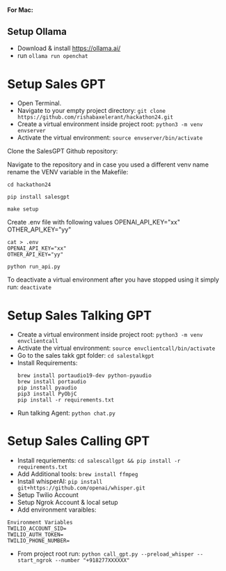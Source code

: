 #### For Mac:

## Setup Ollama
- Download & install https://ollama.ai/
- run `ollama run openchat`

# Setup Sales GPT

- Open Terminal.
- Navigate to your empty project directory: `git clone https://github.com/rishabaxelerant/hackathon24.git`
- Create a virtual environment inside project root: `python3 -m venv envserver`
- Activate the virtual environment: `source envserver/bin/activate`

Clone the SalesGPT Github repository: 


Navigate to the repository and in case you used a different venv name rename the VENV variable in the Makefile: 

`cd hackathon24`

`pip install salesgpt`

`make setup`

Create .env file with following values
OPENAI_API_KEY="xx"
OTHER_API_KEY="yy"

```
cat > .env
OPENAI_API_KEY="xx"
OTHER_API_KEY="yy"
```

`python run_api.py`

To deactivate a virtual environment after you have stopped using it simply run: `deactivate`


# Setup Sales Talking GPT

- Create a virtual environment inside project root: `python3 -m venv envclientcall`
- Activate the virtual environment: `source envclientcall/bin/activate`
- Go to the sales takk gpt folder: `cd salestalkgpt`
- Install Requirements: 
    ```
    brew install portaudio19-dev python-pyaudio
    brew install portaudio
    pip install pyaudio
    pip3 install PyObjC    
    pip install -r requirements.txt 
    ```
- Run talking Agent: `python chat.py`


# Setup Sales Calling GPT

- Install requriements: `cd salescallgpt && pip install -r requirements.txt`
- Add Additional tools: `brew install ffmpeg`
- Install whisperAI: `pip install git+https://github.com/openai/whisper.git`
- Setup Twilio Account
- Setup Ngrok Account & local setup
- Add environment varaibles:
```
Environment Variables
TWILIO_ACCOUNT_SID=
TWILIO_AUTH_TOKEN=
TWILIO_PHONE_NUMBER=
```
- From project root run: `python call_gpt.py --preload_whisper --start_ngrok --number "+918277XXXXXX"` 